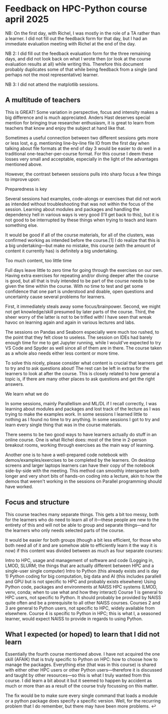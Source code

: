 # Feedback on HPC-Python course april 2025

NB: On the first day, with Richel, I was mostly in the role of a TA rather than a learner. I did not fill out the feedback form for that day, but I had an immediate evaluation meeting with Richel at the end of the day.

NB 2: I did fill out the feedback evaluation form for the three remaining days, and did not look back on what I wrote then (or look at the course evaluation results at all) while writing this. Therefore this document probably duplicates some of that while being feedback from a single (and perhaps not the most representative) learner.

NB 3: I did not attend the matplotlib sessions.

## A multitude of teachers

This is GREAT! Some variation in perspective, focus and intensity makes a big difference and is much appreciated. Anders Hast deserves special mention for bringing true researcher enthusiasm, it is great to learn from teachers that know and enjoy the subject at hand like that.

Sometimes a useful connection between two different sessions gets more or less lost, e.g. mentioning line-by-line file IO from the first day when talking about file formats at the end of day 3 would be easier to do well in a traditional one-teacher-per-course format. For this course I deem these losses very small and acceptable, especially in the light of the advantages mentioned above.

However, the contrast between sessions pulls into sharp focus a few things to improve upon:

Preparedness is key

Several sessions had examples, code-alongs or exercises that did not work as intended without troubleshooting that was not within the focus of the session. Learning about modules and packages and handling the dependency hell in various ways is very good (I'll get back to this), but it is not good to be interrupted by these things when trying to teach and learn something else.

It would be good if all of the course materials, for all of the clusters, was confirmed working as intended before the course.[1] I do realize that this is a big undertaking—but make no mistake, this course (with the amount of content it currently has) is definitely a big undertaking.

Too much content, too little time

Full days leave little to zero time for going through the exercises on our own. Having extra exercises for repeating and/or diving deeper after the course is good, but all that is truly intended to be part of the course needs to be given the time within the course. With no time to test and get some confidence that one part is understood and doable, open questions and uncertainty cause several problems for learners.

First, it immediately steals away some focus/brainpower. Second, we might not get knowledge/skill presumed by later parts of the course. Third, the sheer worry of the latter is not to be trifled with! I have seen that wreak havoc on learning again and again in various lectures and labs.

The sessions on Pandas and Seaborn especially were much too rushed, to the point that they felt close to useless. The session on IDEs had barely enough time for me to get Jupyter running, while I would've expected to try VS Code and Spyder as well since all of them are in there. The course taken as a whole also needs either less content or more time.

To solve this nicely, please consider what content is crucial that learners get to try and to ask questions about! The rest can be left in extras for the learners to look at after the course. This is closely related to how general a topic is, if there are many other places to ask questions and get the right answers.

We learn what we do

In some sessions, mainly Parallellism and ML/DL if I recall correctly, I was learning about modules and packages and lost track of the lecture as I was trying to make the examples work. In some sessions I learned little to nothing as I found no time to try anything. In some sessions I got to try and learn every single thing that was in the course materials.

There seems to be two good ways to have learners actually do stuff in an online course. One is what Richel does: most of the time in 2-person breakout rooms, working through exercises as the main way of learning.

Another one is to have a well-prepared code notebook with demos/examples/exercises to be completed by the learners. On desktop screens and larger laptops learners can have their copy of the notebook side-by-side with the meeting. This method can smoothly intersperse both longer and very short bits of hands-on coding into a lecture, akin to how the demos that weren't working in the sessions on Parallel programming should have worked.

## Focus and structure

This course teaches many separate things. This gets a bit too messy, both for the learners who do need to learn all of it—these people are new to the entirety of this and will not be able to group and separate things—and for the learners who only needs selected parts of the course.

It would be easier for both groups (though a bit less efficient, for those who both need all of it and are somehow able to efficiently learn it the way it is now) if this content was divided between as much as four separate courses:

Intro to HPC, usage and management of software and code (Logging in, LMOD, SLURM; the things that are actually different between HPC and a single-user single computer)
Intro to Python (this already exists and is day 1)
Python coding for big computation, big data and AI (this includes parallell and GPU but is not specific to HPC and probably exists elsewhere)
Using Python code, packages and environments at NAISS HPC systems (LMOD, venv, conda; when to use what and how they interact)
Course 1 is general to HPC users, not specific to Python. It should probably be provided by NAISS quite often and be a prerequisite to all other NAISS courses. Courses 2 and 3 are general to Python users, not specific to HPC, widely available from elsewhere. Course 4 is specific to Python in HPC; this is what I, a seasoned learner, would expect NAISS to provide in regards to using Python.

## What I expected (or hoped) to learn that I did not learn

Essentially the fourth course mentioned above. I have not acquired the one skill (AFAIK) that is truly specific to Python on HPC: how to choose how to manage the packages. Everything else (that was in this course) is shared with either other HPC users or other Python users—therefore it is discussed and taught by other resources—so this is what I truly wanted from this course. I did learn a bit about it but it seemed to happen by accident as much or more than as a result of the course truly focussing on this matter.

The fix would be to make sure every single command that loads a module or a python package does specify a specific version. Well, for the recurring problem that I do remember, but there may have been more problems. ↩︎
